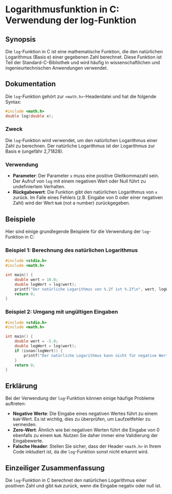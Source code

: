<!--
Meta Description: # Logarithmusfunktion in C: Verwendung der log-Funktion ## Synopsis Die `log`-Funktion in C ist eine mathematische Funktion, die den natürlichen Logar...
Meta Keywords: der, log, die, funktion, logarithmus
-->

# Logarithmusfunktion in C: Verwendung der log-Funktion

## Synopsis
Die `log`-Funktion in C ist eine mathematische Funktion, die den natürlichen Logarithmus (Basis e) einer gegebenen Zahl berechnet. Diese Funktion ist Teil der Standard-C-Bibliothek und wird häufig in wissenschaftlichen und ingenieurtechnischen Anwendungen verwendet.

## Dokumentation
Die `log`-Funktion gehört zur `<math.h>`-Headerdatei und hat die folgende Syntax:

```c
#include <math.h>
double log(double x);
```

### Zweck
Die `log`-Funktion wird verwendet, um den natürlichen Logarithmus einer Zahl zu berechnen. Der natürliche Logarithmus ist der Logarithmus zur Basis e (ungefähr 2,71828).

### Verwendung
- **Parameter**: Der Parameter `x` muss eine positive Gleitkommazahl sein. Der Aufruf von `log` mit einem negativen Wert oder Null führt zu undefiniertem Verhalten.
- **Rückgabewert**: Die Funktion gibt den natürlichen Logarithmus von `x` zurück. Im Falle eines Fehlers (z.B. Eingabe von 0 oder einer negativen Zahl) wird der Wert `NaN` (not a number) zurückgegeben.

## Beispiele
Hier sind einige grundlegende Beispiele für die Verwendung der `log`-Funktion in C:

### Beispiel 1: Berechnung des natürlichen Logarithmus
```c
#include <stdio.h>
#include <math.h>

int main() {
    double wert = 10.0;
    double logWert = log(wert);
    printf("Der natürliche Logarithmus von %.2f ist %.2f\n", wert, logWert);
    return 0;
}
```

### Beispiel 2: Umgang mit ungültigen Eingaben
```c
#include <stdio.h>
#include <math.h>

int main() {
    double wert = -5.0;
    double logWert = log(wert);
    if (isnan(logWert)) {
        printf("Der natürliche Logarithmus kann nicht für negative Werte berechnet werden.\n");
    }
    return 0;
}
```

## Erklärung
Bei der Verwendung der `log`-Funktion können einige häufige Probleme auftreten:
- **Negative Werte**: Die Eingabe eines negativen Wertes führt zu einem `NaN`-Wert. Es ist wichtig, dies zu überprüfen, um Laufzeitfehler zu vermeiden.
- **Zero-Wert**: Ähnlich wie bei negativen Werten führt die Eingabe von 0 ebenfalls zu einem `NaN`. Nutzen Sie daher immer eine Validierung der Eingabewerte.
- **Falsche Header**: Stellen Sie sicher, dass der Header `<math.h>` in Ihrem Code inkludiert ist, da die `log`-Funktion sonst nicht erkannt wird.

## Einzeiliger Zusammenfassung
Die `log`-Funktion in C berechnet den natürlichen Logarithmus einer positiven Zahl und gibt `NaN` zurück, wenn die Eingabe negativ oder null ist.
